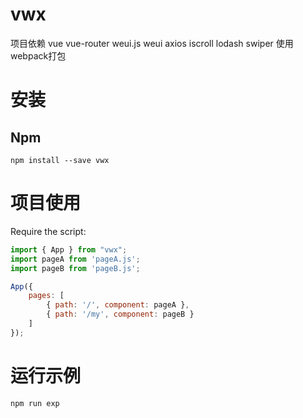 # vwx
项目依赖
vue
vue-router
weui.js
weui
axios
iscroll
lodash
swiper
使用webpack打包

# 安装

## Npm

```
npm install --save vwx
```
# 项目使用

Require the script:

```javascript
import { App } from "vwx";
import pageA from 'pageA.js';
import pageB from 'pageB.js';

App({
    pages: [
        { path: '/', component: pageA },
        { path: '/my', component: pageB }
    ]
});

```
# 运行示例 
```
npm run exp
```
